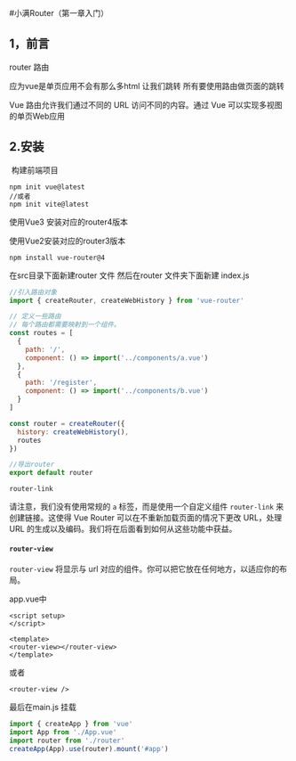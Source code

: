 #小满Router（第一章入门）
## 1，前言

router 路由

应为vue是单页应用不会有那么多html 让我们跳转 所有要使用路由做页面的跳转

Vue 路由允许我们通过不同的 URL 访问不同的内容。通过 Vue 可以实现多视图的单页Web应用

## 2.安装

 构建前端项目

```
npm init vue@latest
//或者
npm init vite@latest
```

使用Vue3 安装对应的router4版本

使用Vue2安装对应的router3版本

```
npm install vue-router@4
```

在src目录下面新建router 文件 然后在router 文件夹下面新建 index.js

```js
//引入路由对象
import { createRouter, createWebHistory } from 'vue-router'

// 定义一些路由
// 每个路由都需要映射到一个组件。
const routes = [
  {
    path: '/',
    component: () => import('../components/a.vue')
  },
  {
    path: '/register',
    component: () => import('../components/b.vue')
  }
]

const router = createRouter({
  history: createWebHistory(),
  routes
})

//导出router
export default router
```

`router-link`

请注意，我们没有使用常规的 `a` 标签，而是使用一个自定义组件 `router-link` 来创建链接。这使得 Vue Router 可以在不重新加载页面的情况下更改 URL，处理 URL 的生成以及编码。我们将在后面看到如何从这些功能中获益。

#### `router-view`

`router-view` 将显示与 url 对应的组件。你可以把它放在任何地方，以适应你的布局。

app.vue中

```vue
<script setup> 
</script>

<template>
<router-view></router-view>
</template>
```

或者

```vue
<router-view />
```

最后在main.js 挂载

```js
import { createApp } from 'vue'
import App from './App.vue'
import router from './router'
createApp(App).use(router).mount('#app')
```

